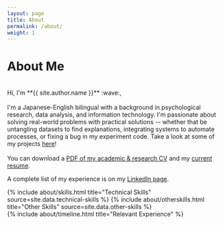 ```yaml
---
layout: page
title: About
permalink: /about/
weight: 1
---
```


# **About Me**
<br>
Hi, I'm **{{ site.author.name }}** :wave:,<br>
<br>
I'm a Japanese-English bilingual with a background in psychological research, data analysis, and information technology. I'm passionate about solving real-world problems with practical solutions -- whether that be untangling datasets to find explanations, integrating systems to automate processes, or fixing a bug in my experiment code. Take a look at some of my projects <a href="/projects">here</a>!<br>
<br>
You can download a <a href="/assets/EB_CV.pdf" target="_blank">PDF of my academic & research CV</a> and my <a href="/assets/EmikoBellResume2023.pdf">current resume</a>. <br>

A complete list of my experience is on my <a href="https://linkedin.com/in/emikobell/" target="_blank">LinkedIn page</a>.



<div class="row">
{% include about/skills.html title="Technical Skills" source=site.data.technical-skills %}
{% include about/otherskills.html title="Other Skills" source=site.data.other-skills %}
</div>

<div class="row">
{% include about/timeline.html title="Relevant Experience" %}
</div>
